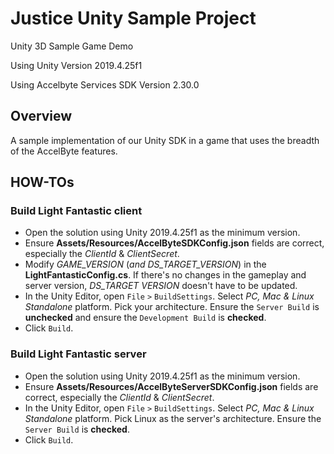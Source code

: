 # Justice Unity Sample Project

Unity 3D Sample Game Demo

Using Unity Version 2019.4.25f1

Using Accelbyte Services SDK  Version 2.30.0

## Overview
A sample implementation of our Unity SDK in a game that uses the breadth of the AccelByte features.

## HOW-TOs
### Build Light Fantastic client
* Open the solution using Unity 2019.4.25f1 as the minimum version.
* Ensure **Assets/Resources/AccelByteSDKConfig.json** fields are correct, especially the *ClientId* & *ClientSecret*.
* Modify *GAME_VERSION* (*and DS_TARGET_VERSION*) in the **LightFantasticConfig.cs**. If there's no changes in the gameplay and server version, *DS_TARGET VERSION* doesn't have to be updated.
* In the Unity Editor, open `File` `>` `BuildSettings`. Select *PC, Mac & Linux Standalone* platform. Pick your architecture. Ensure the `Server Build` is **unchecked** and ensure the `Development Build` is **checked**.
* Click `Build`.

### Build Light Fantastic server
* Open the solution using Unity 2019.4.25f1 as the minimum version.
* Ensure **Assets/Resources/AccelByteServerSDKConfig.json** fields are correct, especially the *ClientId* & *ClientSecret*.
* In the Unity Editor, open `File` `>` `BuildSettings`. Select *PC, Mac & Linux Standalone* platform. Pick Linux as the server's architecture. Ensure the `Server Build` is **checked**.
* Click `Build`.
